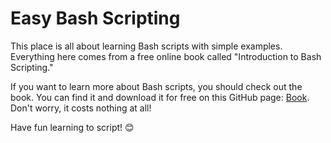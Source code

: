 # Easy Bash Scripting

This place is all about learning Bash scripts with simple examples. Everything here comes from a free online book called "Introduction to Bash Scripting."

If you want to learn more about Bash scripts, you should check out the book. You can find it and download it for free on this GitHub page: [Book](https://github.com/bobbyiliev/introduction-to-bash-scripting). Don't worry, it costs nothing at all!

Have fun learning to script! 😊